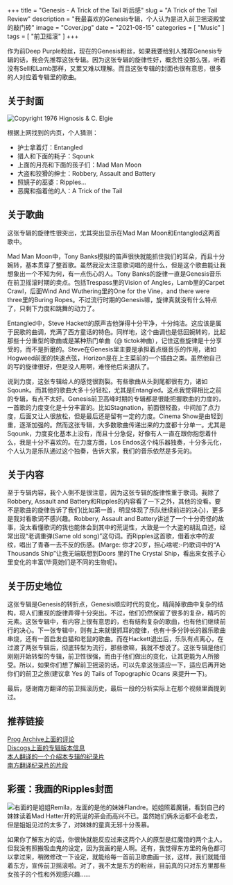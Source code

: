 +++
title = "Genesis - A Trick of the Tail 听后感"
slug = "A Trick of the Tail Review"
description = "我最喜欢的Genesis专辑，个人认为是进入前卫摇滚殿堂的敲门砖"
image = "Cover.jpg"
date = "2021-08-15"
categories = [
    "Music"
]
tags = [
    "前卫摇滚"
]
+++

作为前Deep Purple粉丝，现在的Genesis粉丝，如果我要给别人推荐Genesis专辑的话，我会先推荐这张专辑。因为这张专辑的旋律性好，概念性没那么强，听着没有Sell和Lamb那样，又累又难以理解。而且这张专辑的封面也很有意思，很多的人对应着专辑里的歌曲。

## 关于封面

![Copyright 1976 Hignosis & C. Elgie](https://legacy.superbart.xyz/picture/A%20Trick%20of%20the%20Tail%20Review/Trick%20Picture.jpg)

根据上网找到的内页，个人猜测：

* 护士拿着灯：Entangled
* 猎人和下面的耗子：Sqounk
* 上面的月亮和下面的孩子们：Mad Man Moon
* 大盗和狡猾的绅士：Robbery, Assault and Battery
* 照镜子的巫婆：Ripples...
* 恶魔和指着他的人：A Trick of the Tail

## 关于歌曲

这张专辑的旋律性很突出，尤其突出显示在Mad Man Moon和Entangled这两首歌中。  

Mad Man Moon中，Tony Banks模拟的笛声很快就能抓住我们的耳朵，而且十分婉转，基本贯穿了整首歌。虽然我没太注意歌词唱的是什么，但是这个歌曲能让我想象出一个不知为何，有一点伤心的人。Tony Banks的旋律一直是Genesis音乐在前卫摇滚时期的卖点。包括Trespass里的Vision of Angles，Lamb里的Carpet Crawl，后面Wind And Wuthering里的One for the Vine，and there were three里的Buring Ropes。不过流行时期的Genesis嘛，旋律真就没有什么特点了，只剩下力度和跳舞的动力了。  

Entangled中，Steve Hackett的原声吉他弹得十分干净，十分纯洁。这应该是属于民歌的曲调，充满了西方童话的特色。同样地，这个曲调也是低回婉转的，比起那些十分重型的歌曲或是某种热门单曲（@ tictok神曲），记住这些旋律是十分享受的，而不是折磨的。Steve在Genesis里主要是承担着点缀音乐的作用，诸如Hogweed前面的快速点弦，Horizon是在上主菜前的一个插曲之类。虽然他自己的写的旋律很好，但是没人用啊，难怪他后来退队了。  

说到力度，这张专辑给人的感觉很割裂。有些歌曲从头到尾都很有力，诸如Sqounk。而其他的歌曲大多十分轻松，尤其是Entangled。这点我觉得相比之前的专辑，有点不太好。Genesis前卫高峰时期的专辑都是很能把握歌曲的力度的，一首歌的力度变化是十分丰富的。比如Stagnation，前面很轻盈，中间加了点力度，后面又让人很放松，但是最后还是留有一定的力度。Cinema Show是由轻到重，逐渐加强的。然而这张专辑，大多数歌曲传递出来的力度都十分单一。尤其是Sqounk，力度变化基本上没有，而且十分急促，好像有人一直在跟你抱怨着什么，我是十分不喜欢的。在力度方面，Los Endos这个纯乐器独奏，十分多元化，个人认为是乐队通过这个独奏，告诉大家，我们的音乐依然是多元的。

## 关于内容

至于专辑内容，我个人倒不是很注意，因为这张专辑的旋律性重于歌词。我除了Robbery, Assault and Battery和Ripples的内容看了一下之外，其他的没看。要不是歌曲的旋律告诉了我们(比如第一首，明显体现了乐队继续前进的决心)，更多是我对看歌词不感兴趣。Robbery, Assault and Battery讲述了一个十分奇怪的故事，没太看懂歌词的我也能体会到其中的荒诞性，大致是一个大盗的胡乱自述，经常出现“老调重弹(Same old song)”这句词。而Ripples这首歌，借着水中的波纹，唱出了青春一去不反的伤感。(Marge: 你才20岁，担心啥呢:-P)歌词中的“A Thousands Ship”让我无端联想到Doors 里的The Crystal Ship，看出来女孩子心里变化的丰富(毕竟她们是不同的生物呢)。

## 关于历史地位

这张专辑是Genesis的转折点，Genesis顺应时代的变化，精简掉歌曲中复杂的结构，将人们重视的旋律弄得十分突出。不过，他们仍然保留了很多的复杂，精巧的元素。这张专辑中，有内容上很有意思的，也有结构复杂的歌曲，也有他们继续前行的决心。下一张专辑中，则有上来就很抓耳的旋律，也有十多分钟长的器乐歌曲串烧，还有一首启发自猫和老鼠的歌曲。而在Hackett退出后，乐队有点离心，在过渡了两张专辑后，彻底转型为流行，那些歌嘛，我就不想说了。这张专辑是他们刚刚开始转型的专辑，前卫性很强，而由于他们做出的变化，让其更能为人所接受。所以，如果你们想了解前卫摇滚的话，可以先拿这张适应一下，适应后再开始你们的前卫之旅(建议拿 Yes 的 Tails of Topographic Ocans 来提升一下)。  

最后，感谢南方翻译的前卫摇滚历史，最后一段的分析实际上在那个视频里面提到过。

## 推荐链接
[Prog Archive上面的评论](http://www.progarchives.com/album.asp?id=5)  
[Discogs上面的专辑版本信息](https://www.discogs.com/master/28748-Genesis-A-Trick-Of-The-Tail)  
[本人翻译的一个介绍本专辑的纪录片](https://www.bilibili.com/video/BV1Af4y1F79H)  
[南方翻译纪录片的片段](https://www.bilibili.com/video/BV1NZ4y1p7fM)

## 彩蛋：我画的Ripples封面
![右面的是姐姐Remila，左面的是他的妹妹Flandre。姐姐照着魔镜，看到自己的妹妹读着Mad Hatter开的荒诞的茶会而高兴不已。虽然她们俩永远都不会老去，但是姐姐见过的太多了，对妹妹的童真无邪十分羡慕。](https://legacy.superbart.xyz/picture/A%20Trick%20of%20the%20Tail%20Review/Ripples%20(Genesis)%20-%20Remila%20and%20Flandre.jpg)

如果你了解东方的话，你很快就能反应过来这两个人的原型是红魔馆的两个主人。但我没有照搬吸血鬼的设定，因为我画的是人啊。还有，我觉得东方里的角色都可以拿过来，稍微修改一下设定，就能给每一首前卫歌曲画一张，这样，我们就能借着东方，宣传前卫摇滚啦。对了，我不太是东方的粉丝，目前真的只对东方里那些女孩子的个性和外观感兴趣......  
